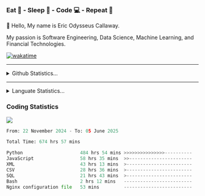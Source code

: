 <h3>Eat 🍴 - Sleep 🛌 - Code 💻 - Repeat 🔁</h3>

👋 Hello, My name is Eric Odysseus Callaway.

My passion is Software Engineering, Data Science, Machine Learning, and Financial Technologies.

[![wakatime](https://wakatime.com/badge/user/6717695f-6a13-47e3-aa16-c813e12c0985.svg)](https://wakatime.com/@6717695f-6a13-47e3-aa16-c813e12c0985)
<hr>
<details>
  <summary>
    Github Statistics...
  </summary>
    <p align="center">
      <img src="https://github-readme-stats.vercel.app/api?username=EricCallaway&show_icons=true"/>
    </p>
</details>
</hr>

<hr>
<details>
  <summary>
    Languate Statistics...
  </summary>
    <p align="center">
      <img src="https://wakatime.com/share/@Odysseus/6fc7c863-6fba-4e57-a6af-ed1f2fa8d560.svg"/>
    </p>
</details>
</hr>


<h3>Coding Statistics</h3>
<img src="https://wakatime.com/share/@Odysseus/5e02c832-9cc5-49a3-8f4c-bd2647d78fca.svg"/>
<!--START_SECTION:waka-->

```python
From: 22 November 2024 - To: 05 June 2025

Total Time: 674 hrs 57 mins

Python                     484 hrs 54 mins >>>>>>>>>>>>>>>----------   58.59 %
JavaScript                 58 hrs 35 mins  >>-----------------------   07.08 %
XML                        43 hrs 13 mins  >------------------------   05.22 %
CSV                        28 hrs 36 mins  >------------------------   03.46 %
SQL                        21 hrs 43 mins  >------------------------   02.63 %
Bash                       2 hrs 12 mins   -------------------------   00.27 %
Nginx configuration file   53 mins         -------------------------   00.11 %
```

<!--END_SECTION:waka-->
